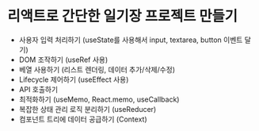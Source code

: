 # 리액트로 간단한 일기장 프로젝트 만들기

- 사용자 입력 처리하기 (useState를 사용해서 input, textarea, button 이벤트 달기)
- DOM 조작하기 (useRef 사용)
- 베열 사용하기 (리스트 렌더링, 데이터 추가/삭제/수정)
- Lifecycle 제어하기 (useEffect 사용)
- API 호출하기
- 최적화하기 (useMemo, React.memo, useCallback)
- 복잡한 상태 관리 로직 분리하기 (useReducer)
- 컴포넌트 트리에 데이터 공급하기 (Context)










